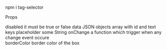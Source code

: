 npm i tag-selector

Props

disabled  it must be true or false
data JSON objects array with id and text keys
placeholder some String 
onChange a function which trigger when any change event occure     
borderColor   border color of the box
